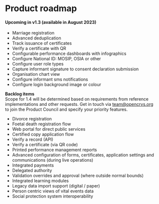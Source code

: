 # Product roadmap

#### Upcoming in v1.3 (available in August 2023)

* Marriage registration
* Advanced deduplication
* Track issuance of certificates
* Verify a certificate with QR
* Configurable performance dashboards with infographics
* Configure National ID: MOSIP, OSIA or other
* Configure user role types
* Capture informant signature to consent declaration submission
* Organisation chart view
* Configure informant sms notifications
* Configure login background image or colour

**Backlog items**\
Scope for 1.4 will be determined based on requirements from reference implementations and other requests. Get in touch via team@opencrvs.org to join the Product Council and specify your priority features.

* Divorce registration
* Foetal death registration flow
* Web portal for direct public services
* Certified copy application flow
* Verify a record (API)
* Verify a certificate (via QR code)
* Printed performance management reports
* Advanced configuration of forms, certificates, application settings and communications (during live operations)
* Integrated payments
* Delegated authority
* Validation overrides and approval (where outside normal bounds)
* Integrated learning modules
* Legacy data import support (digital / paper)
* Person centric views of vital events data
* Social protection system interoperability
